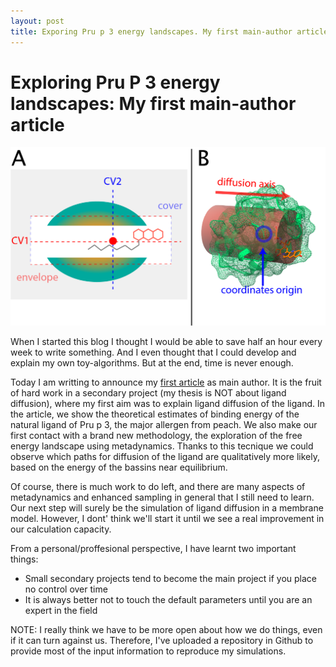 ```yaml
---
layout: post
title: Exporing Pru p 3 energy landscapes. My first main-author article
---
```


# Exploring Pru P 3 energy landscapes: My first main-author article

![diagram and protein illustration](/assets/figure3.png)


When I started this blog I thought I would be able to save half an hour every
week to write something. And I even thought that I could develop and explain 
my own toy-algorithms. But at the end, time is never enough.

Today I am writting to announce my [first article](https://www.mdpi.com/1422-0067/20/6/1432) 
as main author. It is the fruit of hard work in a secondary project (my thesis is 
NOT about ligand diffusion), where my first aim was to explain ligand diffusion 
of the ligand. In the article, we show the theoretical estimates of binding 
energy of the natural ligand of Pru p 3, the major allergen from peach. 
We also make our first contact with a brand new methodology, the exploration 
of the free energy landscape using metadynamics. Thanks to this tecnique we 
could observe which paths for diffusion of the ligand are qualitatively more 
likely, based on the energy of the bassins near equilibrium.


Of course, there is much work to do left, and there are many aspects of 
metadynamics and enhanced sampling in general that I still need to learn. Our
next step will surely be the simulation of ligand diffusion in a membrane model.
However, I dont' think we'll start it until we see a real improvement in our
calculation capacity. 

From a personal/proffesional perspective, I have learnt two important things:
- Small secondary projects tend to become the main project if you place no control over time
- It is always better not to touch the default parameters until you are an expert in the field

NOTE: I really think we have to be more open about how we do things, even
if it can turn against us. Therefore, I've uploaded a repository in Github
to provide most of the input information to reproduce my simulations. 

